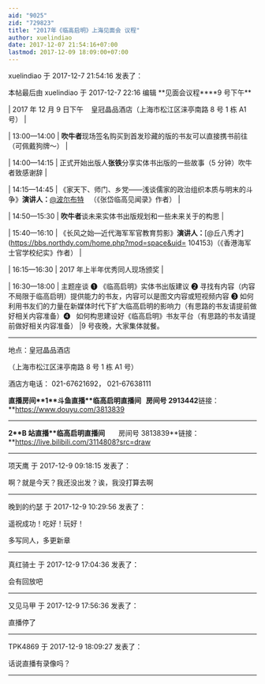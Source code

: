 ```yaml
---
aid: "9025"
zid: "729823"
title: "2017年《临高启明》上海见面会 议程"
author: xuelindiao
date: 2017-12-07 21:54:16+07:00
lastmod: 2017-12-09 18:09:00+07:00
---
```


xuelindiao 于 2017-12-7 21:54:16 发表了：

本帖最后由 xuelindiao 于 2017-12-7 22:16 编辑 **见面会议程\*\***9 号下午\*\*

| 2017 年 12 月 9 日下午    皇冠晶品酒店（上海市松江区涞亭南路 8 号 1 栋 A1 号） |

| 13:00—14:00 | **吹牛者**现场签名购买到首发珍藏的版的书友可以直接携书前往（可佩戴狗牌～） |

| 14:00—14:15 | 正式开始出版人**张铁**分享实体书出版的一些故事（5 分钟）吹牛者致感谢辞 |

| 14:15—14:45 | 《家天下、师门、乡党——浅谈儒家的政治组织本质与明末的斗争》**演讲人：**[@波尔布特](https://bbs.northdy.com/home.php?mod=space&uid=75888)   （《张岱临高见闻录》作者） |

| 14:50—15:30 | **吹牛者**谈未来实体书出版规划和一些未来关于的构思 |

| 15:40—16:10 | 《长风之始—近代海军军官教育剪影》**演讲人：**[@丘八秀才](https://bbs.northdy.com/home.php?mod=space&uid= 104153)（《香港海军士官学校纪实》作者） |

| 16:15—16:30 | 2017 年上半年优秀同人现场颁奖 |

| 16:30—18:00 | 主题座谈 ❶ 《临高启明》实体书出版建议 ❷ 寻找有内容（内容不局限于临高启明）提供能力的书友，内容可以是图文内容或短视频内容 ❸ 如何利用书友们的力量在新媒体时代下扩大临高启明的影响力（有思路的书友请提前做好相关内容准备）❹   如何构思建设好《临高启明》书友平台（有思路的书友请提前做好相关内容准备） |9 号夜晚，大家集体就餐。

---

地点：皇冠晶品酒店

（上海市松江区涞亭南路 8 号 1 栋 A1 号）

酒店方电话： 021-67621692， 021-67638111

**直播房间\*\***1**\*\***斗鱼直播**\*\***临高启明直播间**   房间号 2913442**链接：\*\*https://www.douyu.com/3813839

---

**2\*\***B 站直播\***\*临高启明直播间**       房间号 3813839**链接：**https://live.bilibili.com/3114808?src=draw

---

项天鹰 于 2017-12-9 09:18:15 发表了：

啊？就是今天？我还没出发？诶，我没打算去啊

---

晚到的约瑟 于 2017-12-9 10:29:56 发表了：

遥祝成功！吃好！玩好！

多写同人，多更新章

---

真红骑士 于 2017-12-9 17:04:36 发表了：

会有回放吧

---

又见马甲 于 2017-12-9 17:56:36 发表了：

直播停了

---

TPK4869 于 2017-12-9 18:09:27 发表了：

话说直播有录像吗？

---
